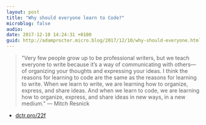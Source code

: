 ```yaml
---
layout: post
title: "Why should everyone learn to Code?"
microblog: false
audio: 
date: 2017-12-10 14:24:31 +0100
guid: http://adamprocter.micro.blog/2017/12/10/why-should-everyone.html
---
```

> "Very few people grow up to be professional writers, but we teach everyone to write because it’s a way of communicating with others—of organizing your thoughts and expressing your ideas. I think the reasons for learning to code are the same as the reasons for learning to write. When we learn to write, we are learning how to organize, express, and share ideas. And when we learn to code, we are learning how to organize, express, and share ideas in new ways, in a new medium." — Mitch Resnick

- [dctr.pro/22f](http://dctr.pro/22f)
